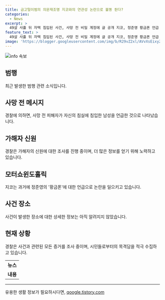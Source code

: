 ```yaml
---
title: 금고털이범의 의문재조명 지코와의 연관성 논란으로 불똥 튄다?
categories:
  - News
excerpt: >
  49살 사흘 뒤 자택 침입된 사건, 사망 전 비밀 계정에 글 공개 지코, 정준영 황금폰 언급 논란
feature_text: >
  49살 사흘 뒤 자택 침입된 사건, 사망 전 비밀 계정에 글 공개 지코, 정준영 황금폰 언급 논란
image: 'https://blogger.googleusercontent.com/img/b/R29vZ2xl/AVvXsEixyZcFfHzMRdzZMjFBmAUKJYCLCGyLL1o632UiGVXcaFdKo_bkvkuCioo0uUKlGfBVcT3P84aROyZIXSBEx3Aw5nCQ3pTgDom1WDC4m8eifvWiAmWEEVb4x6G_l8C0QH225ldMjyaFvpxGEBGNO37VmDTDMHGhJPq73UglMfDca1-0aw/s1600/blogspot.png'
---
```


<p><img src="https://blogger.googleusercontent.com/img/b/R29vZ2xl/AVvXsEixyZcFfHzMRdzZMjFBmAUKJYCLCGyLL1o632UiGVXcaFdKo_bkvkuCioo0uUKlGfBVcT3P84aROyZIXSBEx3Aw5nCQ3pTgDom1WDC4m8eifvWiAmWEEVb4x6G_l8C0QH225ldMjyaFvpxGEBGNO37VmDTDMHGhJPq73UglMfDca1-0aw/s1600/blogspot.png" alt="info 속보" /></p>

<h2 data-ke-size="size26">범행</h2>

<p data-ke-size="size16">최근 발생한 범행 관련 소식입니다. </p>

<h2 data-ke-size="size26">사망 전 메시지</h2>

<p data-ke-size="size16">경찰에 의하면, 사망 전 피해자가 자신의 침실에 침입한 남성을 언급한 것으로 나타났습니다.</p>

<h2 data-ke-size="size26">가해자 신원</h2>

<p data-ke-size="size16">경찰은 가해자의 신원에 대한 조사를 진행 중이며, 더 많은 정보를 얻기 위해 노력하고 있습니다.</p>

<h2 data-ke-size="size26">모터쇼윈도홀릭</h2>

<p data-ke-size="size16">지코는 과거에 정준영의 '황금폰'에 대한 언급으로 논란을 일으키고 있습니다.</p>

<h2 data-ke-size="size26">사건 장소</h2>

<p data-ke-size="size16">사건이 발생한 장소에 대한 상세한 정보는 아직 알려지지 않았습니다.</p>

<h2 data-ke-size="size26">현재 상황</h2>

<p data-ke-size="size16">경찰은 사건과 관련된 모든 증거를 조사 중이며, 시민들로부터의 목격담을 적극 수집하고 있습니다.</p>

<table>
    <tbody>
        <tr>
            <td style="text-align: center; height: 17px;"><b>뉴스</b></td>
        </tr>
        <tr>
            <td style="text-align: center; height: 17px;"><b>내용</b></td>
        </tr>
    </tbody>
</table>

<hr>
유용한 생활 정보가 필요하시다면, <a href="https://qoogle.tistory.com" rel="dofollow">qoogle.tistory.com</a>


